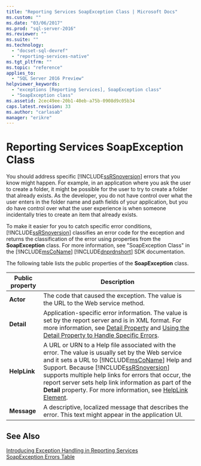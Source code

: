 ```yaml
---
title: "Reporting Services SoapException Class | Microsoft Docs"
ms.custom: ""
ms.date: "03/06/2017"
ms.prod: "sql-server-2016"
ms.reviewer: ""
ms.suite: ""
ms.technology: 
  - "docset-sql-devref"
  - "reporting-services-native"
ms.tgt_pltfrm: ""
ms.topic: "reference"
applies_to: 
  - "SQL Server 2016 Preview"
helpviewer_keywords: 
  - "exceptions [Reporting Services], SoapException class"
  - "SoapException class"
ms.assetid: 2cec49ee-20b1-40eb-a75b-0908d9c05b34
caps.latest.revision: 33
ms.author: "carlasab"
manager: "erikre"
---
```

# Reporting Services SoapException Class
  You should address specific [!INCLUDE[ssRSnoversion](../../../a9notintoc/includes/ssrsnoversion-md.md)] errors that you know might happen. For example, in an application where you ask the user to create a folder, it might be possible for the user to try to create a folder that already exists. As the developer, you do not have control over what the user enters in the folder name and path fields of your application, but you do have control over what the user experience is when someone incidentally tries to create an item that already exists.  
  
 To make it easier for you to catch specific error conditions, [!INCLUDE[ssRSnoversion](../../../a9notintoc/includes/ssrsnoversion-md.md)] classifies an error code for the exception and returns the classification of the error using properties from the **SoapException** class. For more information, see "SoapException Class" in the [!INCLUDE[msCoName](../../../a9notintoc/includes/msconame-md.md)] [!INCLUDE[dnprdnshort](../../../a9retired/includes/dnprdnshort-md.md)] SDK documentation.  
  
 The following table lists the public properties of the **SoapException** class.  
  
|Public property|Description|  
|---------------------|-----------------|  
|**Actor**|The code that caused the exception. The value is the URL to the Web service method.|  
|**Detail**|Application-specific error information. The value is set by the report server and is in XML format. For more information, see [Detail Property](../../../reporting-services/report-server-web-service-net-framework-exception-handling/soapexception-class/detail-property.md) and [Using the Detail Property to Handle Specific Errors](../../../reporting-services/report-server-web-service-net-framework-exception-handling/best-practices/using-the-detail-property-to-handle-specific-errors.md).|  
|**HelpLink**|A URL or URN to a Help file associated with the error. The value is usually set by the Web service and it sets a URL to [!INCLUDE[msCoName](../../../a9notintoc/includes/msconame-md.md)] Help and Support. Because [!INCLUDE[ssRSnoversion](../../../a9notintoc/includes/ssrsnoversion-md.md)] supports multiple help links for errors that occur, the report server sets help link information as part of the **Detail** property. For more information, see [HelpLink Element](../../../reporting-services/report-server-web-service-net-framework-exception-handling/soapexception-class/helplink-element.md).|  
|**Message**|A descriptive, localized message that describes the error. This text might appear in the application UI.|  
  
## See Also  
 [Introducing Exception Handling in Reporting Services](../../../reporting-services/report-server-web-service-net-framework-exception-handling/introducing-exception-handling-in-reporting-services.md)   
 [SoapException Errors Table](../../../reporting-services/report-server-web-service-net-framework-exception-handling/soapexception-class/soapexception-errors-table.md)  
  
  